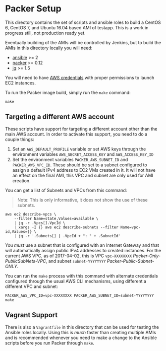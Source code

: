 # Packer Setup

This directory contains the set of scripts and ansible roles to build a CentOS 6, CentOS 7, and Ubuntu 16.04 based AMI of testapp. This is a work in progress still, not production ready yet.

Eventually building of the AMIs will be controlled by Jenkins, but to build the AMIs in this directory locally you will need:

* [ansible](http://docs.ansible.com/ansible/intro_installation.html) >= 2
* [packer](https://www.packer.io/downloads.html) >= 0.12
* [jq](https://stedolan.github.io/jq/) >= 1.5

You will need to have [AWS credentials](https://www.packer.io/docs/builders/amazon.html#specifying-amazon-credentials) with proper permissions to launch EC2 instances. 

To run the Packer image build, simply run the `make` command:

    make

## Targeting a different AWS account

These scripts have support for targeting a different account other than the main AWS account. In order to activate this support, you need to do a couple things:

1. Set an `AWS_DEFAULT_PROFILE` variable or set AWS keys through the environment variables `AWS_SECRET_ACCESS_KEY` and `AWS_ACCESS_KEY_ID`
2. Set the environment variables `PACKER_AWS_SUBNET_ID` and `PACKER_AWS_VPC_ID`. These should be set to a subnet configured to assign a default IPv4 address to EC2 VMs created in it. It will not have an effect on the final AMI, this VPC and subnet are only used for AMI creation.

You can get a list of Subnets and VPCs from this command:

> Note: This is only informative, it does not show the use of these subnets.


```
aws ec2 describe-vpcs \
	--filter Name=state,Values=available \
	| jq -r .Vpcs[].VpcId \
	| xargs -I {} aws ec2 describe-subnets --filter Name=vpc-id,Values={} \
	| jq -r '.Subnets[] | .VpcId + ": " + .SubnetId'
```

You _must_ use a subnet that is configured with an Internet Gateway and that will automatically assign public IPv4 addresses to created instances. For the current AWS VPC, as of 2017-04-02, this is VPC `vpc-XXXXXXXX` _Packer-Only-PublicSubNets-VPC_, and subnet `subnet-YYYYYYYY` _Packer-Public-Subnet-ONLY_.

You can run the `make` process with this command with alternate credentials configured
through the usual AWS CLI mechanisms, using different a different VPC and subnet:

    PACKER_AWS_VPC_ID=vpc-XXXXXXXX PACKER_AWS_SUBNET_ID=subnet-YYYYYYYY make

##  Vagrant Support

There is also a `Vagrantfile` in this directory that can be used for testing the Ansible roles locally. Using this is _much_ faster than creating multiple AMIs and is recommended whenever you need to make a change to the Ansible scripts before you run Packer through `make`. 

